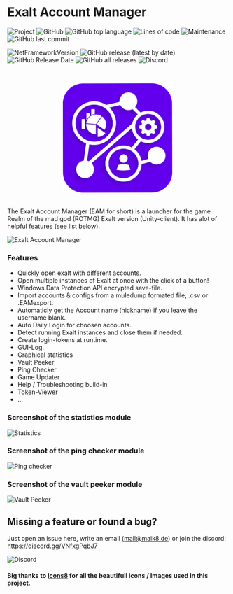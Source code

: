 # Exalt Account Manager

![Project](https://img.shields.io/badge/Project-Exalt%20Account%20Manager-violet.svg?style=flat&color=6200EE)
![GitHub](https://img.shields.io/github/license/MaikEight/ExaltAccountManager?label=License)
![GitHub top language](https://img.shields.io/github/languages/top/MaikEight/ExaltAccountManager?label=C%23)
![Lines of code](https://img.shields.io/tokei/lines/github/MaikEight/ExaltAccountManager?color=1A8ACA&label=Total%20lines)
![Maintenance](https://img.shields.io/maintenance/yes/2023?label=Maintained)
![GitHub last commit](https://img.shields.io/github/last-commit/MaikEight/ExaltAccountManager?label=Last%20commit)


![NetFrameworkVersion](https://img.shields.io/badge/.Net%20Framework%20Version-4.8.0-violet.svg?style=flat&logo=.NET&logoColor=967fe5&color=512BD4)
![GitHub release (latest by date)](https://img.shields.io/github/v/release/MaikEight/ExaltAccountManager?label=Latest%20Release) 
![GitHub Release Date](https://img.shields.io/github/release-date/MaikEight/ExaltAccountManager?label=Release%20date)
![GitHub all releases](https://img.shields.io/github/downloads/MaikEight/ExaltAccountManager/total?label=Downloads)
![Discord](https://img.shields.io/discord/870868049333469224?color=5662F6&label=Discord)

<br >

<p align="center">
  <img width="250" height="250" src="https://github.com/MaikEight/ExaltAccountManager/blob/master/ExaltAccountManager/Resources/1.png">  
</p>

<br >
The Exalt Account Manager (EAM for short) is a launcher for the game Realm of the mad god (ROTMG) Exalt version (Unity-client).
It has alot of helpful features (see list below).

![Exalt Account Manager](https://i.imgur.com/3qLhiLR.png)


### Features
- Quickly open exalt with different accounts.
- Open multiple instances of Exalt at once with the click of a button!
- Windows Data Protection API encrypted save-file.
- Import accounts & configs from a muledump formated file, .csv or .EAMexport.
- Automaticly get the Account name (nickname) if you leave the username blank.
- Auto Daily Login for choosen accounts.
- Detect running Exalt instances and close them if needed.
- Create login-tokens at runtime.
- GUI-Log.
- Graphical statistics
- Vault Peeker
- Ping Checker
- Game Updater
- Help / Troubleshooting build-in
- Token-Viewer
- ... 

### Screenshot of the statistics module

![Statistics](https://i.imgur.com/ShvWVg9.png)

### Screenshot of the ping checker module 

![Ping checker](https://i.imgur.com/txUcbFT.gif)

### Screenshot of the vault peeker module

![Vault Peeker](https://i.imgur.com/IfFbpMy.png)

## Missing a feature or found a bug?
Just open an issue here, write an email (mail@maik8.de) or join the discord: https://discord.gg/VNfxgPqbJ7

![Discord](https://img.shields.io/discord/870868049333469224?color=5662F6&label=Discord)

#### Big thanks to [Icons8](https://icons8.com/icons) for all the beautifull Icons / Images used in this project.
